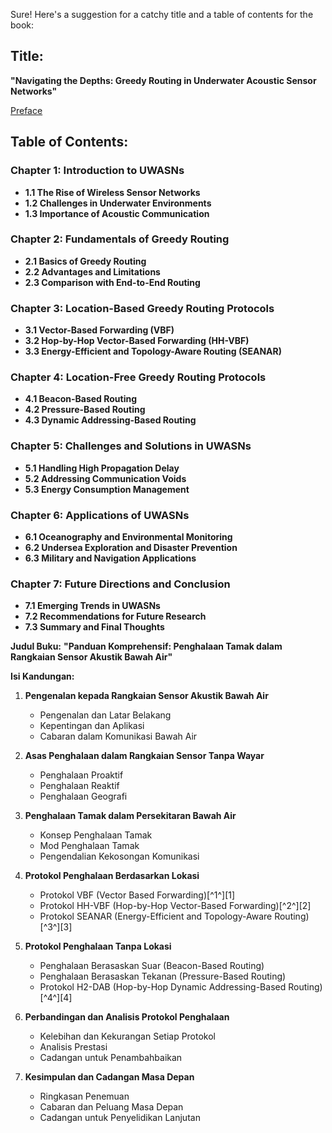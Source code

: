 Sure! Here's a suggestion for a catchy title and a table of contents for the book:

## Title: 
**"Navigating the Depths: Greedy Routing in Underwater Acoustic Sensor Networks"**

[Preface](preface.md)
## Table of Contents:

### Chapter 1: **Introduction to UWASNs**
- **1.1 The Rise of Wireless Sensor Networks**
- **1.2 Challenges in Underwater Environments**
- **1.3 Importance of Acoustic Communication**

### Chapter 2: **Fundamentals of Greedy Routing**
- **2.1 Basics of Greedy Routing**
- **2.2 Advantages and Limitations**
- **2.3 Comparison with End-to-End Routing**

### Chapter 3: **Location-Based Greedy Routing Protocols**
- **3.1 Vector-Based Forwarding (VBF)**
- **3.2 Hop-by-Hop Vector-Based Forwarding (HH-VBF)**
- **3.3 Energy-Efficient and Topology-Aware Routing (SEANAR)**

### Chapter 4: **Location-Free Greedy Routing Protocols**
- **4.1 Beacon-Based Routing**
- **4.2 Pressure-Based Routing**
- **4.3 Dynamic Addressing-Based Routing**

### Chapter 5: **Challenges and Solutions in UWASNs**
- **5.1 Handling High Propagation Delay**
- **5.2 Addressing Communication Voids**
- **5.3 Energy Consumption Management**

### Chapter 6: **Applications of UWASNs**
- **6.1 Oceanography and Environmental Monitoring**
- **6.2 Undersea Exploration and Disaster Prevention**
- **6.3 Military and Navigation Applications**

### Chapter 7: **Future Directions and Conclusion**
- **7.1 Emerging Trends in UWASNs**
- **7.2 Recommendations for Future Research**
- **7.3 Summary and Final Thoughts**

**Judul Buku:**
**"Panduan Komprehensif: Penghalaan Tamak dalam Rangkaian Sensor Akustik Bawah Air"**

**Isi Kandungan:**

1. **Pengenalan kepada Rangkaian Sensor Akustik Bawah Air**
   - Pengenalan dan Latar Belakang
   - Kepentingan dan Aplikasi
   - Cabaran dalam Komunikasi Bawah Air

2. **Asas Penghalaan dalam Rangkaian Sensor Tanpa Wayar**
   - Penghalaan Proaktif
   - Penghalaan Reaktif
   - Penghalaan Geografi

3. **Penghalaan Tamak dalam Persekitaran Bawah Air**
   - Konsep Penghalaan Tamak
   - Mod Penghalaan Tamak
   - Pengendalian Kekosongan Komunikasi

4. **Protokol Penghalaan Berdasarkan Lokasi**
   - Protokol VBF (Vector Based Forwarding)[^1^][1]
   - Protokol HH-VBF (Hop-by-Hop Vector-Based Forwarding)[^2^][2]
   - Protokol SEANAR (Energy-Efficient and Topology-Aware Routing)[^3^][3]

5. **Protokol Penghalaan Tanpa Lokasi**
   - Penghalaan Berasaskan Suar (Beacon-Based Routing)
   - Penghalaan Berasaskan Tekanan (Pressure-Based Routing)
   - Protokol H2-DAB (Hop-by-Hop Dynamic Addressing-Based Routing)[^4^][4]

6. **Perbandingan dan Analisis Protokol Penghalaan**
   - Kelebihan dan Kekurangan Setiap Protokol
   - Analisis Prestasi
   - Cadangan untuk Penambahbaikan

7. **Kesimpulan dan Cadangan Masa Depan**
   - Ringkasan Penemuan
   - Cabaran dan Peluang Masa Depan
   - Cadangan untuk Penyelidikan Lanjutan


